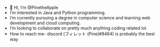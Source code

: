 - 👋 Hi, I’m @PinetheApple
- I’m interested in Java and Python programming.
- I’m currently pursuing a degree in computer science and learning web development and cloud computing.
- I’m looking to collaborate on pretty much anything coding related lol.
- How to reach me- discord (フィレット (Pine)#8464) is probably the best way

<!---
PinetheApple/PinetheApple is a ✨ special ✨ repository because its `README.md` (this file) appears on your GitHub profile.
You can click the Preview link to take a look at your changes.
--->
